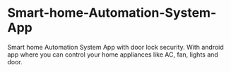 # Smart-home-Automation-System-App
Smart home Automation System App with door lock security. With android app where you can control your home appliances like AC, fan, lights and door.
